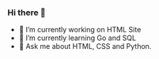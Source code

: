 ### Hi there 👋

<!--
**DylanDevelop/DylanDevelop** is a ✨ _special_ ✨ repository because its `README.md` (this file) appears on your GitHub profile.
-->
- 🔭 I’m currently working on HTML Site
- 🌱 I’m currently learning Go and SQL
- 💬 Ask me about HTML, CSS and Python.

